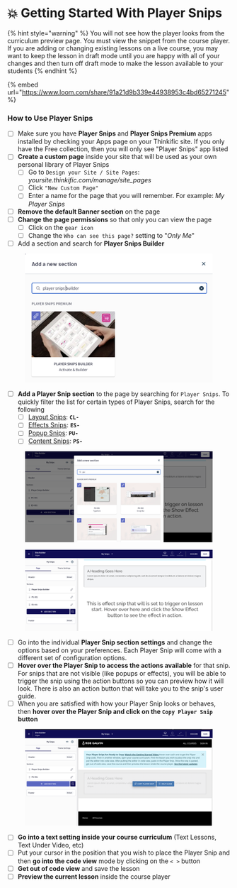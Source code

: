 # 💥 Getting Started With Player Snips

{% hint style="warning" %}
You will not see how the player looks from the curriculum preview page. You must view the snippet from the course player. If you are adding or changing existing lessons on a live course, you may want to keep the lesson in draft mode until you are happy with all of your changes and then turn off draft mode to make the lesson available to your students
{% endhint %}

{% embed url="https://www.loom.com/share/91a21d9b339e44938953c4bd65271245" %}

### How to Use Player Snips

* [ ] Make sure you have **Player Snips** and **Player Snips Premium** apps installed by checking your Apps page on your Thinkific site. If you only have the Free collection, then you will only see "Player Snips" app listed
* [ ] **Create a custom page** inside your site that will be used as your own personal library of Player Snips
  * [ ] Go to `Design your Site / Site Pages`: _yoursite.thinkific.com/manage/site\_pages_
  * [ ] Click `"New Custom Page"`
  * [ ] Enter a name for the page that you will remember. For example: _My Player Snips_
* [ ] **Remove the default Banner section** on the page
* [ ] **Change the page permissions** so that only you can view the page
  * [ ] Click on the `gear icon`
  * [ ] Change the `Who can see this page?` setting to "_Only Me_"
* [ ] Add a section and search for **Player Snips Builder**

<figure><img src=".gitbook/assets/Screen Shot 2022-11-20 at 4.42.38 AM.png" alt=""><figcaption></figcaption></figure>

* [ ] **Add a Player Snip section** to the page by searching for `Player Snips`. To quickly filter the list for certain types of Player Snips, search for the following
  * [ ] [Layout Snips](the-snips/layout-snips/): **`CL-`**&#x20;
  * [ ] [Effects Snips](the-snips/effects-snips/): **`ES-`**
  * [ ] [Popup Snips](the-snips/popup-snips/): **`PU-`**
  * [ ] [Content Snips](the-snips/content-snips/): **`PS-`**

<figure><img src=".gitbook/assets/Screen Shot 2022-11-20 at 4.58.44 AM.png" alt=""><figcaption></figcaption></figure>

<figure><img src=".gitbook/assets/Screen Shot 2022-11-20 at 4.54.39 AM.png" alt=""><figcaption></figcaption></figure>



* [ ] Go into the individual **Player Snip section settings** and change the options based on your preferences. Each Player Snip will come with a different set of configuration options.
* [ ] **Hover over the Player Snip to access the actions available** for that snip. For snips that are not visible (like popups or effects), you will be able to trigger the snip using the action buttons so you can preview how it will look. There is also an action button that will take you to the snip's user guide.
* [ ] When you are satisfied with how your Player Snip looks or behaves, then **hover over the Player Snip and click on the `Copy Player Snip` button**

<figure><img src=".gitbook/assets/Screen Shot 2022-11-20 at 4.49.30 AM.png" alt=""><figcaption></figcaption></figure>

* [ ] **Go into a text setting inside your course curriculum** (Text Lessons, Text Under Video, etc)
* [ ] Put your cursor in the position that you wish to place the Player Snip and then **go into the code view** mode by clicking on the `< >` button
* [ ] **Get out of code view** and save the lesson
* [ ] **Preview the current lesson** inside the course player
